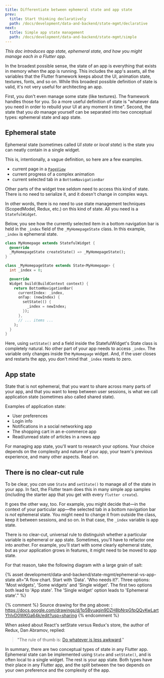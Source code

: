 ```yaml
---
title: Differentiate between ephemeral state and app state
prev:
  title: Start thinking declaratively
  path: /docs/development/data-and-backend/state-mgmt/declarative
next:
  title: Simple app state management
  path: /docs/development/data-and-backend/state-mgmt/simple
---
```


_This doc introduces app state, ephemeral state, and how you might manage each
in a Flutter app._

In the broadest possible sense, the state of an app is everything that exists in
memory when the app is running. This includes the app's assets, all the
variables that the Flutter framework keeps about the UI, animation state,
textures, fonts, and so on. While this broadest possible definition of state is
valid, it's not very useful for architecting an app.

First, you don't even manage some state (like textures). The framework handles
those for you. So a more useful definition of state is "whatever data you need
in order to rebuild your UI at any moment in time". Second, the state that you
_do_ manage yourself can be separated into two conceptual types: ephemeral state
and app state.

## Ephemeral state

Ephemeral state (sometimes called _UI state_ or _local state_) is the state you
can neatly contain in a single widget.

This is, intentionally, a vague definition, so here are a few examples.

- current page in a [`PageView`][]
- current progress of a complex animation
- current selected tab in a `BottomNavigationBar`

Other parts of the widget tree seldom need to access this kind of state. There
is no need to serialize it, and it doesn't change in complex ways.

In other words, there is no need to use state management techniques
(ScopedModel, Redux, etc.) on this kind of state. All you need is a
`StatefulWidget`.

Below, you see how the currently selected item in a bottom navigation bar is
held in the `_index` field of the `_MyHomepageState` class. In this example,
`_index` is ephemeral state.

<?code-excerpt "state_mgmt/simple/lib/src/set_state.dart (Ephemeral)" plaster="// ... items ..."?>

```dart
class MyHomepage extends StatefulWidget {
  @override
  _MyHomepageState createState() => _MyHomepageState();
}

class _MyHomepageState extends State<MyHomepage> {
  int _index = 0;

  @override
  Widget build(BuildContext context) {
    return BottomNavigationBar(
      currentIndex: _index,
      onTap: (newIndex) {
        setState(() {
          _index = newIndex;
        });
      },
      // ... items ...
    );
  }
}
```

Here, using `setState()` and a field inside the StatefulWidget's State class is
completely natural. No other part of your app needs to access `_index`. The
variable only changes inside the `MyHomepage` widget. And, if the user closes
and restarts the app, you don't mind that `_index` resets to zero.

## App state

State that is not ephemeral, that you want to share across many parts of your
app, and that you want to keep between user sessions, is what we call
application state (sometimes also called shared state).

Examples of application state:

- User preferences
- Login info
- Notifications in a social networking app
- The shopping cart in an e-commerce app
- Read/unread state of articles in a news app

For managing app state, you'll want to research your options. Your choice
depends on the complexity and nature of your app, your team's previous
experience, and many other aspects. Read on.

## There is no clear-cut rule

To be clear, you _can_ use `State` and `setState()` to manage all of the state
in your app. In fact, the Flutter team does this in many simple app samples
(including the starter app that you get with every `flutter create`).

It goes the other way, too. For example, you might decide that&mdash;in the
context of your particular app&mdash;the selected tab in a bottom navigation bar
is _not_ ephemeral state. You might need to change it from outside the class,
keep it between sessions, and so on. In that case, the `_index` variable is app
state.

There is no clear-cut, universal rule to distinguish whether a particular
variable is ephemeral or app state. Sometimes, you'll have to refactor one into
another. For example, you'll start with some clearly ephemeral state, but as
your application grows in features, it might need to be moved to app state.

For that reason, take the following diagram with a large grain of salt:

{% asset development/data-and-backend/state-mgmt/ephemeral-vs-app-state alt="A flow chart. Start with 'Data'. 'Who needs it?'. Three options: 'Most widgets', 'Some widgets' and 'Single widget'. The first two options both lead to 'App state'. The 'Single widget' option leads to 'Ephemeral state'." %}

{% comment %} Source drawing for the png above: :
https://docs.google.com/drawings/d/1p5Bvuagin9DZH8bNrpGfpQQvKwLartYhIvD0WKGa64k/edit?usp=sharing
{% endcomment %}

When asked about React's setState versus Redux's store, the author of Redux, Dan
Abramov, replied:

> "The rule of thumb is: [Do whatever is less awkward]."

In summary, there are two conceptual types of state in any Flutter app.
Ephemeral state can be implemented using `State` and `setState()`, and is often
local to a single widget. The rest is your app state. Both types have their
place in any Flutter app, and the split between the two depends on your own
preference and the complexity of the app.

[`pageview`]: {{site.api}}/flutter/widgets/PageView-class.html
[do whatever is less awkward]:
  {{site.github}}/reduxjs/redux/issues/1287#issuecomment-175351978

